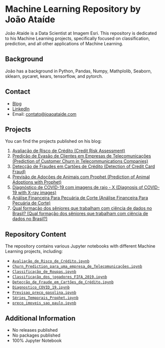 # Machine Learning Repository by João Ataíde

João Ataíde is a Data Scientist at Imagem Esri. This repository is dedicated to his Machine Learning projects, specifically focused on classification, prediction, and all other applications of Machine Learning.

## Background
João has a background in Python, Pandas, Numpy, Mathplolib, Seaborn, sklearn, pycaret, kears, tensorflow, and pytorch.

## Contact
- [Blog](https://joaoataide.com)
- [LinkedIn](https://www.linkedin.com/in/jvataidee/)
- Email: contato@joaoataide.com

## Projects
You can find the projects published on his blog:

1. [Avaliação de Risco de Crédito (Credit Risk Assessment)](https://joaoataide.com/Avaliação-de-Risco-de-Crédito)
2. [Predição de Evasão de Clientes em Empresas de Telecomunicações (Prediction of Customer Churn in Telecommunications Companies)](https://joaoataide.com/Predição-de-Evasão-de-Clientes-em-Empresas-de-Telecomunicações)
3. [Detecção de Fraudes em Cartões de Crédito (Detection of Credit Card Fraud)](https://www.joaoataide.com/post/detec%C3%A7%C3%A3o-de-fraudes-em-cart%C3%B5es-de-cr%C3%A9dito)
4. [Previsão de Adoções de Animais com Prophet (Prediction of Animal Adoptions with Prophet)](https://joaoataide.com/Previsão-de-Adoções-de-Animais-com-Prophet)
5. [Diagnóstico de COVID-19 com imagens de raio - X (Diagnosis of COVID-19 with X-ray images)](https://joaoataide.com/Diagnóstico-de-COVID-19-com-imagens-de-raio-X)
6. [Análise Financeira Para Pecuária de Corte (Análise Financeira Para Pecuária de Corte)](https://joaoataide.com/Diagnóstico-de-COVID-19-com-imagens-de-raio-X)
7. [Qual formação dos sêniores que trabalham com ciência de dados no Brasil? (Qual formação dos sêniores que trabalham com ciência de dados no Brasil?)](https://www.joaoataide.com/post/qual-formacao-dos-senior-que-trabalham-com-ciencia-de-dados-no-brasil)

## Repository Content
The repository contains various Jupyter notebooks with different Machine Learning projects, including:

- [`Avaliação_de_Risco_de_Crédito.ipynb`](https://github.com/jvataidee/MachineLearning/blob/master/Avaliação_de_Risco_de_Crédito.ipynb)
- [`Churn_Prediction_para_uma_empresa_de_Telecomunicações.ipynb`](https://github.com/jvataidee/MachineLearning/blob/master/Churn_Prediction_para_uma_empresa_de_Telecomunicações.ipynb)
- [`Classificação_de_Roupas.ipynb`](https://github.com/jvataidee/MachineLearning/blob/master/Classificação_de_Roupas.ipynb)
- [`Classificação_dos_jogadores_FIFA_2019.ipynb`](https://github.com/jvataidee/MachineLearning/blob/master/Classificação_dos_jogadores_FIFA_2019.ipynb)
- [`Detecção_de_Fraude_em_Cartões_de_Crédito.ipynb`](https://github.com/jvataidee/MachineLearning/blob/master/Detecção_de_Fraude_em_Cartões_de_Crédito.ipynb)
- [`Diagnostico_COVID_19.ipynb`](https://github.com/jvataidee/MachineLearning/blob/master/Diagnostico_COVID_19.ipynb)
- [`Previsao_preco_gasolina.ipynb`](https://github.com/jvataidee/MachineLearning/blob/master/Previsao_preco_gasolina.ipynb)
- [`Séries_Temporais_Prophet.ipynb`](https://github.com/jvataidee/MachineLearning/blob/master/Séries_Temporais_Prophet.ipynb)
- [`preco_imoveis_sao_paulo.ipynb`](https://github.com/jvataidee/MachineLearning/blob/master/preco_imoveis_sao_paulo.ipynb)


## Additional Information
- No releases published
- No packages published
- 100% Jupyter Notebook
